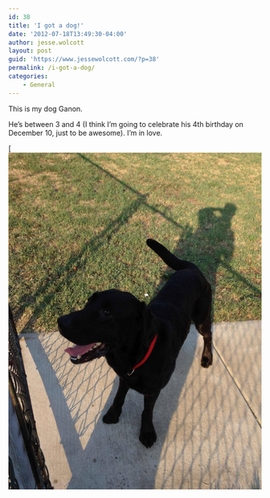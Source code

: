 ```yaml
---
id: 38
title: 'I got a dog!'
date: '2012-07-18T13:49:30-04:00'
author: jesse.wolcott
layout: post
guid: 'https://www.jessewolcott.com/?p=38'
permalink: /i-got-a-dog/
categories:
    - General
---
```


This is my dog Ganon.

He’s between 3 and 4 (I think I’m going to celebrate his 4th birthday on December 10, just to be awesome). I’m in love.

[![(/assets/img/2012/07/GK20e-225x300.jpg "GK20e")](assets/img/2012/07/GK20e.jpg)

